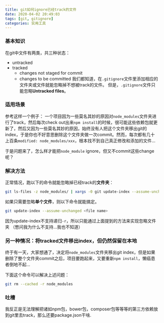 ```yaml
---
title: git如何ignore已经track的文件
date: 2020-04-02 20:49:03
tags: [git, gitignore]
categories: 实用工具
---
```

### 基本知识
在git中文件有两类，共三种状态：
- untracked
- tracked
  - changes not staged for commit
  - changes to be committed
我们都知道，在`.gitignore`文件里添加相应的文件夹或文件就能忽略掉不想被track的文件。
但是，`.gitignore`文件只能忽略**Untracked files**。

### 适用场景
参考这样一个例子：
一个项目因为一些莫名其妙的原因对`node_modules`文件夹进行了track，然后每次check out出来`npm install`的时候，很可能这些依赖包就更新了，然后又因为一些莫名其妙的原因，始终没有人把这个文件夹移出git的index，于是你也不好意思删除这个文件夹做一次commit。然而，每次都有几十上百条`modified: node_modules/xxx`，根本找不到自己真正修改和添加的文件…

于是问题来了，怎么样才能把`node_module` ignore，但又不commit这些change呢？

### 解决方法
正常情况，跑以下的命令就能忽略掉已经track的**文件夹**：
``` bash
git ls-files -z node_modules/ | xargs -0 git update-index --assume-unchanged
```

如果只需要忽略**单个文件**，则以下命令就能搞定。
``` bash
git update-index --assume-unchanged <file name>
```

因为update-index不支持递归`-r`，所以只能通过上面提到的方法来实现忽略文件夹
（憋问我为什么不支持…我也不知道）

### 另一种情况：将tracked文件移出index，但仍然保留在本地
终于有一天，大家想通了，决定将`node_modules`文件夹移出git index，但是如果删除了整个文件夹commit之后，项目要跑起来，又要重新`npm install`，懒癌患者倒地不起…

下面这个命令可以解决上述问题：
``` bash
git rm --cached -r node_modules
```

### 吐槽
我反正是无法理解把诸如npm包，bower包，composer包等等等的第三方依赖放到git里去track，那么还要package.json干啥.

